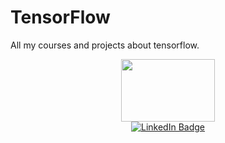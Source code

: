 # TensorFlow
All my courses and projects about tensorflow.

<div id="header" align="center">
  <img src="https://media.giphy.com/media/QpVUMRUJGokfqXyfa1/giphy.gif" width="150" height="100"/>
</div>



<div id="badges" align="center">
  <a href="https://www.linkedin.com/in/joachim-lombardi-121a441b/">
    <img src="https://img.shields.io/badge/LinkedIn-blue?logo=linkedin&logoColor=white&style=flat-square" alt="LinkedIn Badge"/>
  </a>
</div>

<div id="badges" align="center">
<img src="https://komarev.com/ghpvc/?username=JoachimLombardi&style=flat-square&color=blue" alt=""/>
</div>
